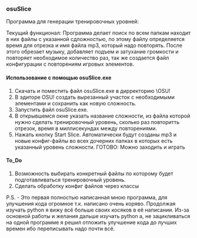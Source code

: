 ### osuSlice
Программа для генерации тренировочных уровней:

Текущий функционал:
Программа делает поиск по всем папкам находит в них файлы с указанной сдложностью, по этому файлу определяется время для отрезка и имя файла mp3, который надо повторять. После этого обрезает музыку, добавляет подъем и затухание громкости и повторяет необходимое количество раз, так же создается файл конфигурации с повторениям игровых элементов.  

#### Использование с помощью osuSlice.exe
1. Скачать и поместить файл osuSlice.exe в дирректорию \OSU!
2. В эдиторе OSU! создать вырезанный участок с необходимыми элементами и сохранить как новую сложность.
3. Запустить файл osuSlice.exe.
4. В открывшемся окне указать название сложности, из файла которой нужно сделать тренировочный уровень, сколько раз повторитть отрезок, время в миллисекундах между повторениями.
5. Нажать кнопку Start Slice. Автоматически будут созданы mp3 и новые конфиг-файлы во всех дочерних папках в которых есть указанный уровень сложности.
ГОТОВО: Можно заходить и играть


#### To_Do
1. Возможность выбирать конкретный файлы по которому будет подготавливаться тренировочный уровень.
2. Сделать обработку конфиг файлов через классы

P.S. - Это первая полностью написанная мною программа,  для улучшения кода огромное т.к. написано очень коряво. Продолжая изучать python я вижу всё больше своих косяков в её написании. Из-за основной работы и желания дальше изучать python а, не зацикливаться на одной программе я решил отложить улучшение кода до лучших времен ибо переписывать надо почти всё.
